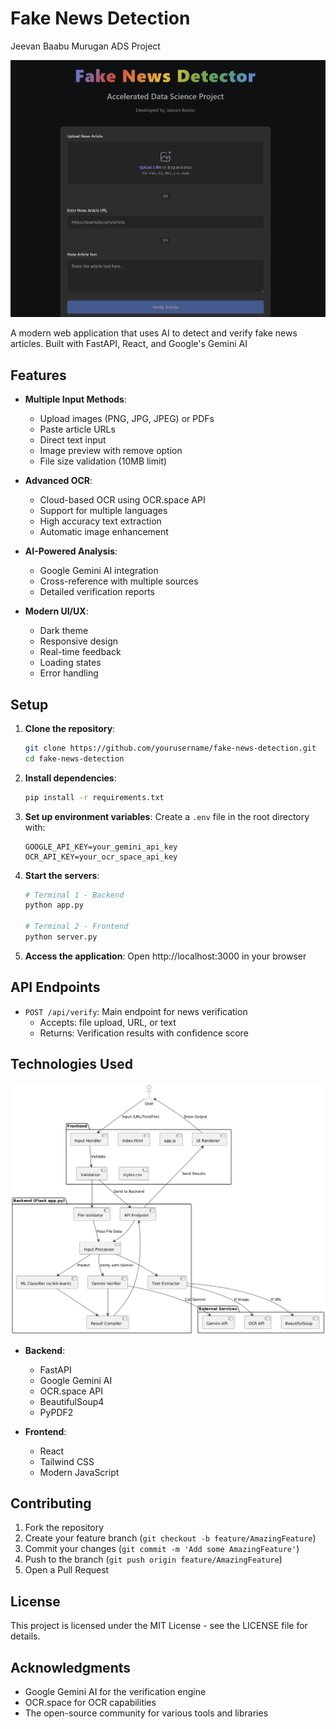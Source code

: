 # Fake News Detection 
Jeevan Baabu Murugan
ADS Project 

![Fake News Detector UI](Fake%20News%20Detector%20UI.png)


A modern web application that uses AI to detect and verify fake news articles. Built with FastAPI, React, and Google's Gemini AI

## Features

- **Multiple Input Methods**:
  - Upload images (PNG, JPG, JPEG) or PDFs
  - Paste article URLs
  - Direct text input
  - Image preview with remove option
  - File size validation (10MB limit)

- **Advanced OCR**:
  - Cloud-based OCR using OCR.space API
  - Support for multiple languages
  - High accuracy text extraction
  - Automatic image enhancement

- **AI-Powered Analysis**:
  - Google Gemini AI integration
  - Cross-reference with multiple sources
  - Detailed verification reports


- **Modern UI/UX**:
  - Dark theme
  - Responsive design
  - Real-time feedback
  - Loading states
  - Error handling

## Setup

1. **Clone the repository**:
   ```bash
   git clone https://github.com/yourusername/fake-news-detection.git
   cd fake-news-detection
   ```

2. **Install dependencies**:
   ```bash
   pip install -r requirements.txt
   ```

3. **Set up environment variables**:
   Create a `.env` file in the root directory with:
   ```
   GOOGLE_API_KEY=your_gemini_api_key
   OCR_API_KEY=your_ocr_space_api_key
   ```

4. **Start the servers**:
   ```bash
   # Terminal 1 - Backend
   python app.py

   # Terminal 2 - Frontend
   python server.py
   ```

5. **Access the application**:
   Open http://localhost:3000 in your browser

## API Endpoints

- `POST /api/verify`: Main endpoint for news verification
  - Accepts: file upload, URL, or text
  - Returns: Verification results with confidence score

## Technologies Used
![System Architecture](System%20Arch.png)

- **Backend**:
  - FastAPI
  - Google Gemini AI
  - OCR.space API
  - BeautifulSoup4
  - PyPDF2

- **Frontend**:
  - React
  - Tailwind CSS
  - Modern JavaScript

## Contributing

1. Fork the repository
2. Create your feature branch (`git checkout -b feature/AmazingFeature`)
3. Commit your changes (`git commit -m 'Add some AmazingFeature'`)
4. Push to the branch (`git push origin feature/AmazingFeature`)
5. Open a Pull Request

## License

This project is licensed under the MIT License - see the LICENSE file for details.

## Acknowledgments

- Google Gemini AI for the verification engine
- OCR.space for OCR capabilities
- The open-source community for various tools and libraries 
